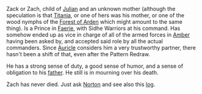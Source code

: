 Zack or Zach, child of [Julian](JulianOfOberon) and an unknown mother (although the speculation is that [Titania](TitaniaOfFaerie), or one of hers was his mother, or one of the wood nymphs of the [Forest of Arden](ForestOfArden) which might amount to the same thing).  Is a Prince in [Faerie](TitaniaOfFaerie), with Sidhe Warriors at his command.  Has somehow ended up as vice in charge of all of the armed forces in [Amber](KolvirPromontory) having been asked by, and accepted said role by all the actual commanders.  Since [Auricle](AuricleOfTir) considers him a very trustworthy partner, there hasn't been a shift of that, even after the Pattern Redraw.

He has a strong sense of duty, a good sense of humor, and a sense of obligation to his [father](JulianOfOberon).  He still is in mourning over his death.

Zach has never died.  Just ask [Norton](NortonOfBeastmasters) and see also this [log](http://web.mit.edu/~dskern/www/amber/log980825.html).

